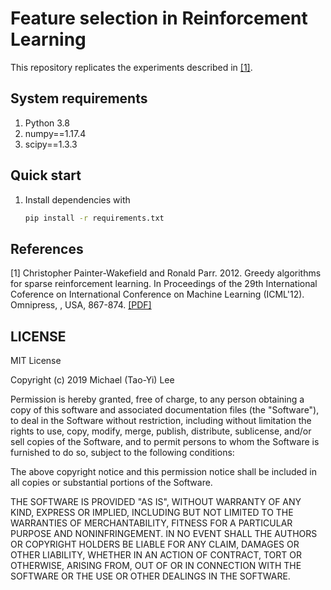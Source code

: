 # Feature selection in Reinforcement Learning

This repository replicates the experiments described in [[1]](https://dl.acm.org/citation.cfm?id=3042686).  

## System requirements
1. Python 3.8
2. numpy==1.17.4
3. scipy==1.3.3
## Quick start
1. Install dependencies with
    ```bash
    pip install -r requirements.txt
    ```
## References
[1] Christopher Painter-Wakefield and Ronald Parr. 2012. Greedy algorithms for sparse reinforcement learning. In Proceedings of the 29th International Coference on International Conference on Machine Learning (ICML'12). Omnipress, , USA, 867-874. [[PDF]](https://dl.acm.org/citation.cfm?id=3042686)

## LICENSE
MIT License

Copyright (c) 2019 Michael (Tao-Yi) Lee

Permission is hereby granted, free of charge, to any person obtaining a copy
of this software and associated documentation files (the "Software"), to deal
in the Software without restriction, including without limitation the rights
to use, copy, modify, merge, publish, distribute, sublicense, and/or sell
copies of the Software, and to permit persons to whom the Software is
furnished to do so, subject to the following conditions:

The above copyright notice and this permission notice shall be included in all
copies or substantial portions of the Software.

THE SOFTWARE IS PROVIDED "AS IS", WITHOUT WARRANTY OF ANY KIND, EXPRESS OR
IMPLIED, INCLUDING BUT NOT LIMITED TO THE WARRANTIES OF MERCHANTABILITY,
FITNESS FOR A PARTICULAR PURPOSE AND NONINFRINGEMENT. IN NO EVENT SHALL THE
AUTHORS OR COPYRIGHT HOLDERS BE LIABLE FOR ANY CLAIM, DAMAGES OR OTHER
LIABILITY, WHETHER IN AN ACTION OF CONTRACT, TORT OR OTHERWISE, ARISING FROM,
OUT OF OR IN CONNECTION WITH THE SOFTWARE OR THE USE OR OTHER DEALINGS IN THE
SOFTWARE.
